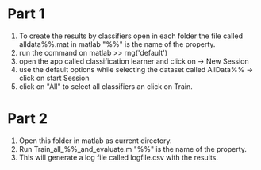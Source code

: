 # Part 1

1. To create the results by classifiers open in each folder the file called alldata%%.mat in matlab  "%%" is the name of the property.
2. run the command on matlab >> rng('default')
3. open the app called classification learner and click on -> New Session
4. use the default options while selecting the dataset called AllData%% -> click on start Session
5. click on "All" to select all classifiers an click on Train.

# Part 2

1. Open this folder in matlab as current directory.
2. Run Train_all_%%_and_evaluate.m  "%%" is the name of the property.
3. This will generate a log file called logfile.csv with the results.
